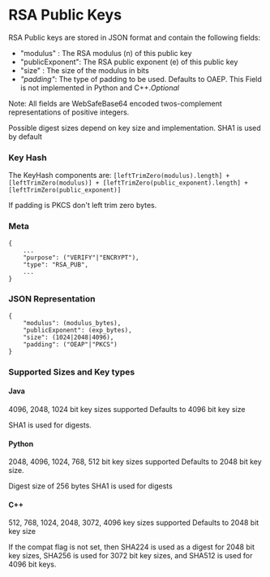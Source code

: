 # RSA Public Keys #

RSA Public keys are stored in JSON format and contain the following fields:
  * "modulus" : The RSA modulus (n) of this public key
  * "publicExponent": The RSA public exponent (e) of this public key
  * "size" : The size of the modulus in bits
  * _"padding"_: The type of padding to be used. Defaults to OAEP. This Field is not implemented in Python and C++._Optional_

Note: All fields are WebSafeBase64 encoded twos-complement representations of positive integers.

Possible digest sizes depend on key size and implementation. SHA1 is used by default

### Key Hash ###
The KeyHash components are: `[leftTrimZero(modulus).length] + [leftTrimZero(modulus)] + [leftTrimZero(public_exponent).length] + [leftTrimZero(public_exponent)]`

If padding is PKCS don't left trim zero bytes.

### Meta ###
```
{
    ...
    "purpose": ("VERIFY"|"ENCRYPT"), 
    "type": "RSA_PUB", 
    ...
}
```

### JSON Representation ###
```
{
    "modulus": (modulus_bytes), 
    "publicExponent": (exp_bytes), 
    "size": (1024|2048|4096),
    "padding": ("OEAP"|"PKCS")
}
```
### Supported Sizes and Key types ###
#### Java ####
4096, 2048, 1024 bit key sizes supported
Defaults to 4096 bit key size

SHA1 is used for digests.
#### Python ####
2048, 4096, 1024, 768, 512 bit key sizes supported
Defaults to 2048 bit key size.

Digest size of 256 bytes
SHA1 is used for digests
#### C++ ####
512, 768, 1024, 2048, 3072, 4096 key sizes supported
Defaults to 2048 bit key size

If the compat flag is not set, then SHA224 is used as a digest for 2048 bit key sizes, SHA256 is used for 3072 bit key sizes, and SHA512 is used for 4096 bit keys.